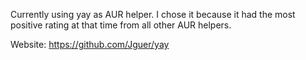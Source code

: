 Currently using yay as AUR helper. I chose it because it had the most positive rating at that time from all other AUR helpers.

Website:
https://github.com/Jguer/yay
